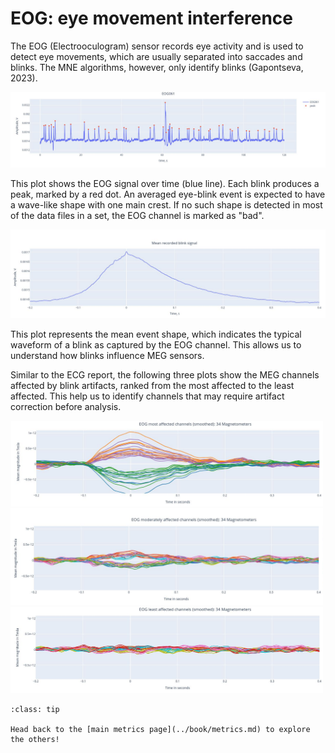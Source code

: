 # EOG: eye movement interference

The EOG (Electrooculogram) sensor records eye activity and is used to detect eye movements, which are usually separated into saccades and blinks. The MNE algorithms, however, only identify blinks (Gapontseva, 2023).


  <img src="../static/05_EOG/02" alt="pic2" width="800px">

This plot shows the EOG signal over time (blue line). Each blink produces a peak, marked by a red dot. An averaged eye-blink event is expected to have a wave-like shape with one main crest. If no such shape is detected in most of the data files in a set, the EOG channel is marked as "bad". 

  <img src="../static/05_EOG/03" alt="pic3" width="800px">


This plot represents the mean event shape, which indicates the typical waveform of a blink as captured by the EOG channel. This allows us to understand how blinks influence MEG sensors. 

Similar to the ECG report, the following three plots show the MEG channels affected by blink artifacts, ranked from the most affected to the least affected. This help us to identify channels that may require artifact correction before analysis.

  <img src="../static/05_EOG/04" alt="pic4" width="500px">
  <img src="../static/05_EOG/05" alt="pic5" width="500px">
  <img src="../static/05_EOG/06" alt="pic6" width="500px">

```{admonition} Want to check more reports?
:class: tip

Head back to the [main metrics page](../book/metrics.md) to explore the others!

``` 
